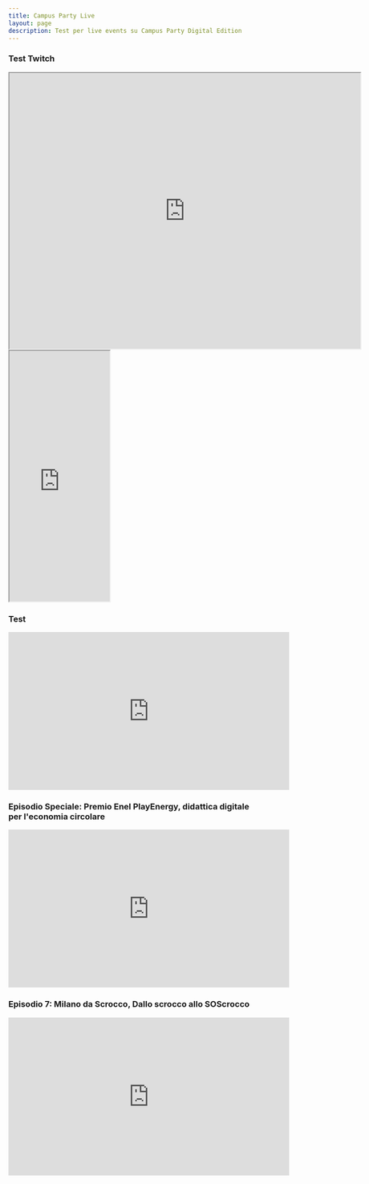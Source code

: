 ```yaml
---
title: Campus Party Live
layout: page
description: Test per live events su Campus Party Digital Edition
---
```


### Test Twitch

<iframe src="https://player.twitch.tv/?channel=campusparty" width="700" height="550"></iframe>

<iframe
  id="chat_embed"
  src="https://www.twitch.tv/embed/campusparty/chat"
  height="500"
  width="200">
</iframe>

<h3>Test</h3>

<iframe width="560" height="315" src="https://www.youtube.com/embed/OPBsDNr4Dco" frameborder="0" allow="accelerometer; autoplay; encrypted-media; gyroscope; picture-in-picture" allowfullscreen></iframe>

<h3> Episodio Speciale: Premio Enel PlayEnergy, didattica digitale per l'economia circolare </h3>

<iframe width="560" height="315" src="https://www.youtube.com/embed/Pd4wmw_EXeA" frameborder="0" allow="accelerometer; autoplay; encrypted-media; gyroscope; picture-in-picture" allowfullscreen></iframe>

<h3> Episodio 7: Milano da Scrocco, Dallo scrocco allo SOScrocco </h3>

<iframe width="560" height="315" src="https://www.youtube.com/embed/9xqtq8F6HhE" frameborder="0" allow="accelerometer; autoplay; encrypted-media; gyroscope; picture-in-picture" allowfullscreen></iframe>
